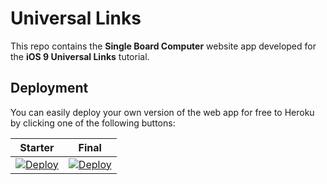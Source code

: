 # Universal Links

This repo contains the **Single Board Computer** website app developed for the **iOS 9 Universal Links** tutorial.

## Deployment

You can easily deploy your own version of the web app for free to Heroku by clicking one of the following buttons:

| Starter | Final |
|---------|-------|
| [![Deploy](https://www.herokucdn.com/deploy/button.svg)](https://heroku.com/deploy?template=https://github.com/jhjang/universal-links/tree/starter) | [![Deploy](https://www.herokucdn.com/deploy/button.svg)](https://heroku.com/deploy?template=https://github.com/jhjang/universal-links/tree/final) |
